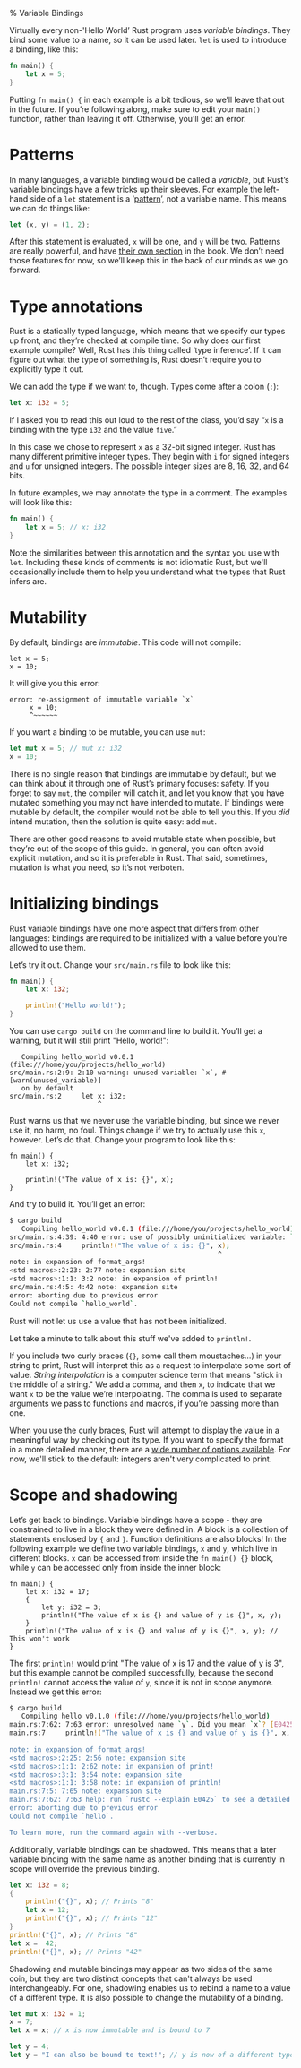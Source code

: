 % Variable Bindings

Virtually every non-'Hello World’ Rust program uses *variable bindings*. They
bind some value to a name, so it can be used later. `let` is
used to introduce a binding, like this:

```rust
fn main() {
    let x = 5;
}
```

Putting `fn main() {` in each example is a bit tedious, so we’ll leave that out
in the future. If you’re following along, make sure to edit your `main()`
function, rather than leaving it off. Otherwise, you’ll get an error.

# Patterns

In many languages, a variable binding would be called a *variable*, but Rust’s
variable bindings have a few tricks up their sleeves. For example the
left-hand side of a `let` statement is a ‘[pattern][pattern]’, not a
variable name. This means we can do things like:

```rust
let (x, y) = (1, 2);
```

After this statement is evaluated, `x` will be one, and `y` will be two.
Patterns are really powerful, and have [their own section][pattern] in the
book. We don’t need those features for now, so we’ll keep this in the back
of our minds as we go forward.

[pattern]: patterns.html

# Type annotations

Rust is a statically typed language, which means that we specify our types up
front, and they’re checked at compile time. So why does our first example
compile? Well, Rust has this thing called ‘type inference’. If it can figure
out what the type of something is, Rust doesn’t require you to explicitly type
it out.

We can add the type if we want to, though. Types come after a colon (`:`):

```rust
let x: i32 = 5;
```

If I asked you to read this out loud to the rest of the class, you’d say “`x`
is a binding with the type `i32` and the value `five`.”

In this case we chose to represent `x` as a 32-bit signed integer. Rust has
many different primitive integer types. They begin with `i` for signed integers
and `u` for unsigned integers. The possible integer sizes are 8, 16, 32, and 64
bits.

In future examples, we may annotate the type in a comment. The examples will
look like this:

```rust
fn main() {
    let x = 5; // x: i32
}
```

Note the similarities between this annotation and the syntax you use with
`let`. Including these kinds of comments is not idiomatic Rust, but we'll
occasionally include them to help you understand what the types that Rust
infers are.

# Mutability

By default, bindings are *immutable*. This code will not compile:

```rust,ignore
let x = 5;
x = 10;
```

It will give you this error:

```text
error: re-assignment of immutable variable `x`
     x = 10;
     ^~~~~~~
```

If you want a binding to be mutable, you can use `mut`:

```rust
let mut x = 5; // mut x: i32
x = 10;
```

There is no single reason that bindings are immutable by default, but we can
think about it through one of Rust’s primary focuses: safety. If you forget to
say `mut`, the compiler will catch it, and let you know that you have mutated
something you may not have intended to mutate. If bindings were mutable by
default, the compiler would not be able to tell you this. If you _did_ intend
mutation, then the solution is quite easy: add `mut`.

There are other good reasons to avoid mutable state when possible, but they’re
out of the scope of this guide. In general, you can often avoid explicit
mutation, and so it is preferable in Rust. That said, sometimes, mutation is
what you need, so it’s not verboten.

# Initializing bindings

Rust variable bindings have one more aspect that differs from other languages:
bindings are required to be initialized with a value before you're allowed to
use them.

Let’s try it out. Change your `src/main.rs` file to look like this:

```rust
fn main() {
    let x: i32;

    println!("Hello world!");
}
```

You can use `cargo build` on the command line to build it. You’ll get a
warning, but it will still print "Hello, world!":

```text
   Compiling hello_world v0.0.1 (file:///home/you/projects/hello_world)
src/main.rs:2:9: 2:10 warning: unused variable: `x`, #[warn(unused_variable)]
   on by default
src/main.rs:2     let x: i32;
                      ^
```

Rust warns us that we never use the variable binding, but since we never use
it, no harm, no foul. Things change if we try to actually use this `x`,
however. Let’s do that. Change your program to look like this:

```rust,ignore
fn main() {
    let x: i32;

    println!("The value of x is: {}", x);
}
```

And try to build it. You’ll get an error:

```bash
$ cargo build
   Compiling hello_world v0.0.1 (file:///home/you/projects/hello_world)
src/main.rs:4:39: 4:40 error: use of possibly uninitialized variable: `x`
src/main.rs:4     println!("The value of x is: {}", x);
                                                    ^
note: in expansion of format_args!
<std macros>:2:23: 2:77 note: expansion site
<std macros>:1:1: 3:2 note: in expansion of println!
src/main.rs:4:5: 4:42 note: expansion site
error: aborting due to previous error
Could not compile `hello_world`.
```

Rust will not let us use a value that has not been initialized.

Let take a minute to talk about this stuff we've added to `println!`.

If you include two curly braces (`{}`, some call them moustaches...) in your
string to print, Rust will interpret this as a request to interpolate some sort
of value. *String interpolation* is a computer science term that means "stick
in the middle of a string." We add a comma, and then `x`, to indicate that we
want `x` to be the value we’re interpolating. The comma is used to separate
arguments we pass to functions and macros, if you’re passing more than one.

When you use the curly braces, Rust will attempt to display the value in a
meaningful way by checking out its type. If you want to specify the format in a
more detailed manner, there are a [wide number of options available][format].
For now, we'll stick to the default: integers aren't very complicated to
print.

[format]: ../std/fmt/index.html

# Scope and shadowing

Let’s get back to bindings. Variable bindings have a scope - they are
constrained to live in a block they were defined in. A block is a collection
of statements enclosed by `{` and `}`. Function definitions are also blocks!
In the following example we define two variable bindings, `x` and `y`, which
live in different blocks. `x` can be accessed from inside the `fn main() {}`
block, while `y` can be accessed only from inside the inner block:

```rust,ignore
fn main() {
    let x: i32 = 17;
    {
        let y: i32 = 3;
        println!("The value of x is {} and value of y is {}", x, y);
    }
    println!("The value of x is {} and value of y is {}", x, y); // This won't work
}
```

The first `println!` would print "The value of x is 17 and the value of y is
3", but this example cannot be compiled successfully, because the second
`println!` cannot access the value of `y`, since it is not in scope anymore.
Instead we get this error:

```bash
$ cargo build
   Compiling hello v0.1.0 (file:///home/you/projects/hello_world)
main.rs:7:62: 7:63 error: unresolved name `y`. Did you mean `x`? [E0425]
main.rs:7     println!("The value of x is {} and value of y is {}", x, y); // This won't work
                                                                       ^
note: in expansion of format_args!
<std macros>:2:25: 2:56 note: expansion site
<std macros>:1:1: 2:62 note: in expansion of print!
<std macros>:3:1: 3:54 note: expansion site
<std macros>:1:1: 3:58 note: in expansion of println!
main.rs:7:5: 7:65 note: expansion site
main.rs:7:62: 7:63 help: run `rustc --explain E0425` to see a detailed explanation
error: aborting due to previous error
Could not compile `hello`.

To learn more, run the command again with --verbose.
```

Additionally, variable bindings can be shadowed. This means that a later
variable binding with the same name as another binding that is currently in
scope will override the previous binding.

```rust
let x: i32 = 8;
{
    println!("{}", x); // Prints "8"
    let x = 12;
    println!("{}", x); // Prints "12"
}
println!("{}", x); // Prints "8"
let x =  42;
println!("{}", x); // Prints "42"
```

Shadowing and mutable bindings may appear as two sides of the same coin, but
they are two distinct concepts that can't always be used interchangeably. For
one, shadowing enables us to rebind a name to a value of a different type. It
is also possible to change the mutability of a binding.

```rust
let mut x: i32 = 1;
x = 7;
let x = x; // x is now immutable and is bound to 7

let y = 4;
let y = "I can also be bound to text!"; // y is now of a different type
```
